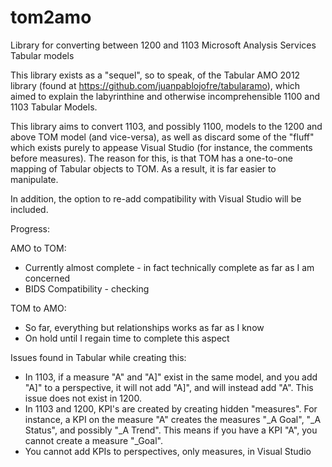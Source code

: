 # tom2amo
Library for converting between 1200 and 1103 Microsoft Analysis Services Tabular models

This library exists as a "sequel", so to speak, of the Tabular AMO 2012 library (found at https://github.com/juanpablojofre/tabularamo), which aimed to explain the labyrinthine and otherwise incomprehensible 1100 and 1103 Tabular Models.

This library aims to convert 1103, and possibly 1100, models to the 1200 and above TOM model (and vice-versa), as well as discard some of the "fluff" which exists purely to appease Visual Studio (for instance, the comments before measures). The reason for this, is that TOM has a one-to-one mapping of Tabular objects to TOM. As a result, it is far easier to manipulate.

In addition, the option to re-add compatibility with Visual Studio will be included.

Progress:

AMO to TOM:

- Currently almost complete - in fact technically complete as far as I am concerned
- BIDS Compatibility - checking

TOM to AMO:

- So far, everything but relationships works as far as I know
- On hold until I regain time to complete this aspect

Issues found in Tabular while creating this:

- In 1103, if a measure "A" and "A]" exist in the same model, and you add "A]" to a perspective, it will not add "A]", and will instead add "A". This issue does not exist in 1200.
- In 1103 and 1200, KPI's are created by creating hidden "measures". For instance, a KPI on the measure "A" creates the measures "_A Goal", "_A Status", and possibly "_A Trend". This means if you have a KPI "A", you cannot create a measure "_Goal".
- You cannot add KPIs to perspectives, only measures, in Visual Studio

